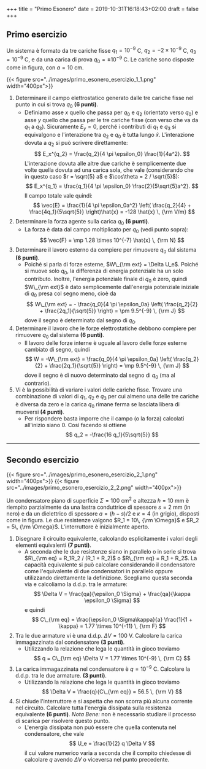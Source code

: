 +++
title = "Primo Esonero"
date = 2019-10-31T16:18:43+02:00
draft = false
+++

## Primo esercizio

Un sistema è formato da tre cariche fisse $q_1 = 10^{-9}$ C, $q_2 = -2 \times 10^{-9}$ C, $q_3 = 10^{-9}$ C, e da una carica di prova $q_0 = \pm 10^{-9}$ C. Le cariche sono disposte come in figura, con $a = 10$ cm.

{{< figure src="../images/primo_esonero_esercizio_1_1.png"  width="400px">}}

1. Determinare il campo elettrostatico generato dalle tre cariche fisse nel punto in cui si trova $q_0$ **(6 punti)**.
	* Definiamo asse $x$ quello che passa per $q_0$ e $q_2$ (orientato verso $q_0$) e asse $y$ quello che passa per le tre cariche fisse (con verso che va da $q_1$ a $q_3$). Sicuramente $E_y = 0$, perché i contributi di $q_1$ e $q_3$ si equivalgono e l'interazione tra $q_2$ e $q_0$ è tutta lungo $\hat{x}$. L'interazione dovuta a $q_2$ si può scrivere direttamente:
	$$
	E_x^{q_2} = \frac{q_2}{4 \pi \epsilon_0} \frac{1}{4a^2}.
	$$
	L'interazione dovuta alle altre due cariche è semplicemente due volte quella dovuta ad una carica sola, che vale (considerando che in questo caso $r = \sqrt{5} a$ e $\cos\theta = 2 / \sqrt{5}$):
	$$
	E_x^{q_1} = \frac{q_1}{4 \pi \epsilon_0} \frac{2}{5\sqrt{5}a^2}.
	$$
	Il campo totale vale quindi:
	$$
	\vec{E} = \frac{1}{4 \pi \epsilon_0a^2} \left( \frac{q_2}{4} + \frac{4q_1}{5\sqrt{5}} \right)\hat{x} = -128 \hat{x} \, {\rm V/m}
	$$
2. Determinare la forza agente sulla carica $q_0$ **(6 punti)**.
	* La forza è data dal campo moltiplicato per $q_0$ (vedi punto sopra):
	$$
	\vec{F} = \mp 1.28 \times 10^{-7} \hat{x} \, {\rm N}
	$$
3. Determinare il lavoro esterno da compiere per rimuovere $q_0$ dal sistema **(6 punti)**.
	* Poiché si parla di forze esterne, $W\_{\rm ext} = \Delta U_e$. Poiché si muove solo $q_0$, la differenza di energia potenziale ha un solo contributo. Inoltre, l'energia potenziale finale di $q_0$ è zero, quindi $W\_{\rm ext}$ è dato semplicemente dall'energia potenziale iniziale di $q_0$ presa col segno meno, cioè da
	$$
	W\_{\rm ext} = - \frac{q_0}{4 \pi \epsilon_0a} \left( \frac{q_2}{2} + \frac{2q_1}{\sqrt{5}} \right) = \pm 9.5^{-9} \, {\rm J}
	$$
	dove il segno è determinato dal segno di $q_0$.
4. Determinare il lavoro che le forze elettrostatiche debbono compiere per rimuovere $q_0$ dal sistema **(6 punti)**.
	* Il lavoro delle forze interne è uguale al lavoro delle forze esterne cambiato di segno, quindi
	$$
	W = -W\_{\rm ext} = \frac{q_0}{4 \pi \epsilon_0a} \left( \frac{q_2}{2} + \frac{2q_1}{\sqrt{5}} \right) = \mp 9.5^{-9} \, {\rm J}
	$$
	dove il segno è di nuovo determinato dal segno di $q_0$ (ma al contrario).
5. Vi è la possibilità di variare i valori delle cariche fisse. Trovare una combinazione di valori di $q_1$, $q_2$ e $q_3$ per cui almeno una delle tre cariche è diversa da zero e la carica $q_0$ rimane ferma se lasciata libera di muoversi **(4 punti)**.
	* Per rispondere basta imporre che il campo (o la forza) calcolati all'inizio siano 0. Così facendo si ottiene
	$$
	q_2 = -\frac{16 q_1}{5\sqrt{5}}
	$$

---

## Secondo esercizio

{{< figure src="../images/primo_esonero_esercizio_2_1.png"  width="400px">}}
{{< figure src="../images/primo_esonero_esercizio_2_2.png"  width="400px">}}

Un condensatore piano di superficie $\Sigma = 100$ cm$^2$ e altezza $h = 10$ mm è riempito parzialmente da una lastra conduttrice di spessore $s = 2$ mm (in nero) e da un dielettrico di spessore $a = (h - s) / 2$ e $\kappa = 4$ (in grigio), disposti come in figura. Le due resistenze valgono $R_1 = 10\, {\rm \Omega}$ e $R_2 = 5\, {\rm \Omega}$. L'interruttore è inizialmente aperto.

1. Disegnare il circuito equivalente, calcolando esplicitamente i valori degli elementi equivalenti **(7 punti)**.
	* A seconda che le due resistenze siano in parallelo o in serie si trova $R\_{\rm eq} = R_1R_2 / (R_1 + R_2)$ o $R\_{\rm eq} = R_1 + R_2$. La capacità equivalente si può calcolare considerando il condensatore come l'equivalente di due condensatori in parallelo oppure utilizzando direttamente la definizione. Scegliamo questa seconda via e calcoliamo la d.d.p. tra le armature:
$$
\Delta V = \frac{qa}{\epsilon_0 \Sigma} + \frac{qa}{\kappa \epsilon_0 \Sigma}
$$
e quindi
$$
C\_{\rm eq} = \frac{\epsilon_0 \Sigma\kappa}{a} \frac{1}{1 + \kappa} = 1.77 \times 10^{-11} \, {\rm F}
$$
2. Tra le due armature vi è una d.d.p. $\Delta V = 100$ V. Calcolare la carica immagazzinata dal condensatore **(3 punti)**.
	* Utilizzando la relazione che lega le quantità in gioco troviamo
	$$
	q = C\_{\rm eq} \Delta V = 1.77 \times 10^{-9} \, {\rm C}
	$$
3. La carica immagazzinata nel condensatore è $q = 10^{-9}$ C. Calcolare la d.d.p. tra le due armature. **(3 punti)**.
	* Utilizzando la relazione che lega le quantità in gioco troviamo
	$$
	\Delta V = \frac{q}{C\_{\rm eq}} = 56.5 \, {\rm V}
	$$
4. Si chiude l'interruttore e si aspetta che non scorra più alcuna corrente nel circuito. Calcolare tutta l'energia dissipata sulla resistenza equivalente **(6 punti)**. *Nota Bene:* non è necessario studiare il processo di scarica per risolvere questo punto.
	* L'energia dissipata non può essere che quella contenuta nel condensatore, che vale
	$$
	U_e = \frac{1}{2} q \Delta V
	$$
	il cui valore numerico varia a seconda che il compito chiedesse di calcolare $q$ avendo $\Delta V$ o viceversa nel punto precedente.
